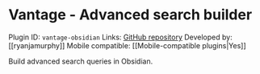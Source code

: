 # Vantage - Advanced search builder

Plugin ID: `vantage-obsidian`
Links: [GitHub repository](https://github.com/ryanjamurphy/vantage-obsidian)
Developed by: [[ryanjamurphy]]
Mobile compatible: [[Mobile-compatible plugins|Yes]]

Build advanced search queries in Obsidian.
